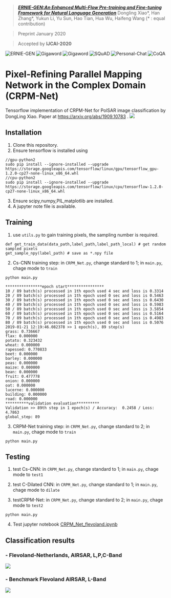 >[_**ERNIE-GEN:An Enhanced Multi-Flow Pre-training and Fine-tuning Framework for Natural Language Generation**_](https://arxiv.org/abs/2001.11314.pdf)
>Dongling Xiao\*, Han Zhang\*, Yukun Li, Yu Sun, Hao Tian, Hua Wu, Haifeng Wang (\* : equal contribution)

>Preprint January 2020

>Accepted by **IJCAI-2020**

![ERNIE-GEN](https://img.shields.io/badge/Pretraining-Generation-green) ![Gigaword](https://img.shields.io/badge/Abstractive%20Summarization-Gigaword-yellow) ![Gigaword](https://img.shields.io/badge/Abstractive%20Summarization-CNN/Daily%20Mail-blue) ![SQuAD](https://img.shields.io/badge/Question%20Generation-SQuAD-green) ![Personal-Chat](https://img.shields.io/badge/Dialogue%20Response-Personal%20Chat-yellowgreen) ![CoQA](https://img.shields.io/badge/Generative%20Question%20Answering-CoQA-orange) 

# Pixel-Refining Parallel Mapping Network in the Complex Domain (CRPM-Net) 

Tensorflow implementation of CRPM-Net for PolSAR image classification by DongLing Xiao. Paper at https://arxiv.org/abs/1909.10783 .
![](img/Fig4.png)

## Installation

1) Clone this repository.
2) Ensure tensorflow is installed using 
```
//gpu-python2
sudo pip install --ignore-installed --upgrade https://storage.googleapis.com/tensorflow/linux/gpu/tensorflow_gpu-1.2.0-cp27-none-linux_x86_64.whl
//cpu-python2
sudo pip install --ignore-installed --upgrade https://storage.googleapis.com/tensorflow/linux/cpu/tensorflow-1.2.0-cp27-none-linux_x86_64.whl
```
3) Ensure scipy,numpy,PIL,matplotlib are installed.
4) A jupyter note file is available.

## Training

1) use `utils.py` to gain training pixels, the sampling number is required.
```
def get_train_data(data_path,label_path,label_path_local) # get random sampled pixels
get_sample_npy(label_path) # save as *.npy file
```
2) Cs-CNN training step: in `CRPM_Net.py`, change standard to 1; in `main.py`, chage mode to `train`
```
python main.py
```
```
****************epoch start****************
10 / 89 batch(s) processed in 1th epoch used 4 sec and loss is 0.3314
20 / 89 batch(s) processed in 1th epoch used 0 sec and loss is 0.5463
30 / 89 batch(s) processed in 1th epoch used 0 sec and loss is 0.6430
40 / 89 batch(s) processed in 1th epoch used 0 sec and loss is 0.5983
50 / 89 batch(s) processed in 1th epoch used 0 sec and loss is 3.5854
60 / 89 batch(s) processed in 1th epoch used 0 sec and loss is 0.5164
70 / 89 batch(s) processed in 1th epoch used 0 sec and loss is 0.4983
80 / 89 batch(s) processed in 1th epoch used 0 sec and loss is 0.5076
2019-01-21 12:19:46.082378 >> 1 epoch(s), 89 step(s)
grass: 0.736667
flax: 0.000000
potato: 0.323432
wheat: 0.000000
rapessed: 0.770833
beet: 0.000000
barley: 0.000000
peas: 0.000000
maize: 0.000000
bean: 0.000000
fruit: 0.477778
onion: 0.000000
oat: 0.000000
lucerne: 0.000000
building: 0.000000
road: 0.000000
**********validation evaluation**********
Validation >> 89th step in 1 epoch(s) / Accuracy:  0.2458 / Loss: 4.7863
global_step: 89

```
3) CRPM-Net training step: in `CRPM_Net.py`, change standard to 2; in `main.py`, chage mode to `train`
```
python main.py
```


## Testing

1) test Cs-CNN: in `CRPM_Net.py`, change standard to 1; in `main.py`, chage mode to `test1`

2) test C-Dilated CNN: in `CRPM_Net.py`, change standard to 1; in `main.py`, chage mode to `dilate`

3) testCRPM-Net: in `CRPM_Net.py`, change standard to 2; in `main.py`, chage mode to `test2`

```
python main.py
```

4) Test jupyter notebook  [CRPM_Net_flevoland.ipynb](https://github.com/PROoshio/CRPM-Net/blob/master/CRPM_Net_flevoland.ipynb)



## Classification results
### - Flevoland-Netherlands, AIRSAR, L,P,C-Band
![](img/Fig7.png)
### - Benchmark Flevoland AIRSAR, L-Band
![](img/Fig12.png)



